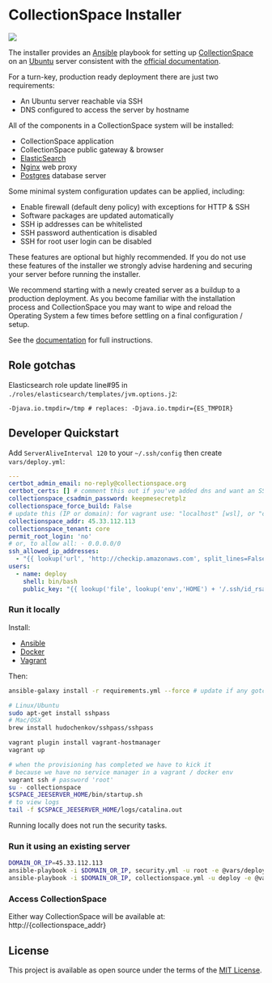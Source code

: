 # CollectionSpace Installer

![](https://github.com/collectionspace/cspace-installer/workflows/Lint%20Installer/badge.svg)

The installer provides an [Ansible](https://www.ansible.com/) playbook
for setting up [CollectionSpace](https://www.collectionspace.org/) on an
[Ubuntu](https://ubuntu.com/) server consistent with the [official
documentation](https://collectionspace.atlassian.net/wiki/spaces/DOC/pages/701465498/Installing+on+Ubuntu+LTS).

For a turn-key, production ready deployment there are just two requirements:

- An Ubuntu server reachable via SSH
- DNS configured to access the server by hostname

All of the components in a CollectionSpace system will be installed:

- CollectionSpace application
- CollectionSpace public gateway & browser
- [ElasticSearch](https://www.elastic.co/)
- [Nginx](https://www.nginx.com/) web proxy
- [Postgres](https://www.postgresql.org/) database server

Some minimal system configuration updates can be applied, including:

- Enable firewall (default deny policy) with exceptions for HTTP & SSH
- Software packages are updated automatically
- SSH ip addresses can be whitelisted
- SSH password authentication is disabled
- SSH for root user login can be disabled

These features are optional but highly recommended. If you do not use
these features of the installer we strongly advise hardening and
securing your server before running the installer.

We recommend starting with a newly created server as a buildup to a
production deployment. As you become familiar with the installation
process and CollectionSpace you may want to wipe and reload the
Operating System a few times before settling on a final configuration
/ setup.

See the [documentation](docs/README.md) for full instructions.

## Role gotchas

Elasticsearch role update line#95 in `./roles/elasticsearch/templates/jvm.options.j2`:

```
-Djava.io.tmpdir=/tmp # replaces: -Djava.io.tmpdir={ES_TMPDIR}
```

## Developer Quickstart

Add `ServerAliveInterval 120` to your `~/.ssh/config` then create `vars/deploy.yml`:

```yml
---
certbot_admin_email: no-reply@collectionspace.org
certbot_certs: [] # comment this out if you've added dns and want an SSL cert to be created
collectionspace_csadmin_password: keepmesecretplz
collectionspace_force_build: False
# update this (IP or domain): for vagrant use: "localhost" [wsl], or "collectionspace.local" [native]
collectionspace_addr: 45.33.112.113
collectionspace_tenant: core
permit_root_login: 'no'
# or, to allow all: - 0.0.0.0/0
ssh_allowed_ip_addresses:
  - "{{ lookup('url', 'http://checkip.amazonaws.com', split_lines=False) | replace('\n', '') }}"
users:
  - name: deploy
    shell: bin/bash
    public_key: "{{ lookup('file', lookup('env','HOME') + '/.ssh/id_rsa.pub') }}"
```

### Run it locally

Install:

- [Ansible](https://www.ansible.com/)
- [Docker](https://www.docker.com/)
- [Vagrant](https://www.vagrantup.com/)

Then:

```bash
ansible-galaxy install -r requirements.yml --force # update if any gotchas

# Linux/Ubuntu
sudo apt-get install sshpass
# Mac/OSX
brew install hudochenkov/sshpass/sshpass

vagrant plugin install vagrant-hostmanager
vagrant up

# when the provisioning has completed we have to kick it
# because we have no service manager in a vagrant / docker env
vagrant ssh # password 'root'
su - collectionspace
$CSPACE_JEESERVER_HOME/bin/startup.sh
# to view logs
tail -f $CSPACE_JEESERVER_HOME/logs/catalina.out
```

Running locally does not run the security tasks.

### Run it using an existing server

```bash
DOMAIN_OR_IP=45.33.112.113
ansible-playbook -i $DOMAIN_OR_IP, security.yml -u root -e @vars/deploy.yml
ansible-playbook -i $DOMAIN_OR_IP, collectionspace.yml -u deploy -e @vars/deploy.yml
```

### Access CollectionSpace

Either way CollectionSpace will be available at: http://{collectionspace_addr}

## License

This project is available as open source under the terms of the
[MIT License](http://opensource.org/licenses/MIT).
